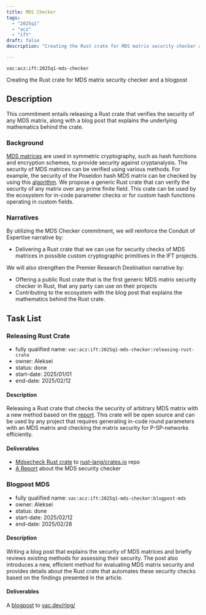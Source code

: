 ```yaml
---
title: MDS Checker
tags:
  - "2025q1"
  - "acz"
  - "ift"
draft: false
description: "Creating the Rust crate for MDS matrix security checker and a blogpost"

---
```


`vac:acz:ift:2025q1-mds-checker`

Creating the Rust crate for MDS matrix security checker and a blogpost
## Description

This commitment entails releasing a Rust crate that verifies the security of any MDS matrix, 
along with a blog post that explains the underlying mathematics behind the crate.

### Background

[MDS matrices](https://en.wikipedia.org/wiki/MDS_matrix) are used in symmetric cryptography, 
such as hash functions and encryption schemes, to provide security against cryptanalysis. 
The security of MDS matrices can be verified using various methods. For example, 
the security of the Poseidon hash MDS matrix can be checked by
using this [algorithm](https://extgit.isec.tugraz.at/krypto/hadeshash/-/blob/master/code/generate_params_poseidon.sage). 
We propose a generic Rust crate that can verify the security of any matrix over any prime finite field. 
This crate can be used by the ecosystem for in-code parameter checks or for custom hash functions operating in custom fields.


### Narratives

By utilizing the MDS Checker commitment, we will reinforce the Conduit of Expertise narrative by:
* Delivering a Rust crate that we can use for security checks of MDS matrices 
in possible custom cryptographic primitives in the IFT projects.

We will also strengthen the Premier Research Destination narrative by:
* Offering a public Rust crate that is the first generic MDS matrix security checker in Rust, 
that any party can use on their projects
* Contributing to the ecosystem with the blog post that explains the mathematics behind the Rust crate.  

## Task List
 
### Releasing Rust Crate

* fully qualified name: `vac:acz:ift:2025q1-mds-checker:releasing-rust-crate`
* owner: Aleksei
* status: done 
* start-date: 2025/01/01
* end-date: 2025/02/12

#### Description

Releasing a Rust crate that checks the security of arbitrary MDS matrix with a new method 
based on the [report](https://notes.status.im/CVMoa6EcTmS2D4VPBCsH2w#). 
This crate will be open source and can be used by any project that requires generating in-code round parameters 
with an MDS matrix and checking the matrix security for P-SP-networks efficiently.

#### Deliverables

* [Mdsecheck Rust crate](https://crates.io/crates/mdsecheck)  to [rust-lang/crates.io](https://github.com/rust-lang/crates.io) repo
* [A Report](https://notes.status.im/CVMoa6EcTmS2D4VPBCsH2w#) about the MDS security checker

### Blogpost MDS

* fully qualified name: `vac:acz:ift:2025q1-mds-checker:blogpost-mds`
* owner: Aleksei
* status: done
* start-date: 2025/02/12
* end-date: 2025/02/28

#### Description

Writing a blog post that explains the security of MDS matrices 
and briefly reviews existing methods for assessing their security. 
The post also introduces a new, efficient method for evaluating MDS matrix security 
and provides details about the Rust crate that automates these security checks 
based on the findings presented in the article.

#### Deliverables

A [blogpost](https://vac.dev/rlog/mdsecheck-method) to [vac.dev/rlog/](https://vac.dev/rlog/)

